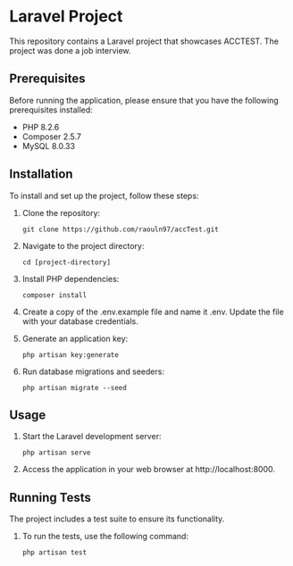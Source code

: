 # Laravel Project

This repository contains a Laravel project that showcases ACCTEST. The project was done a job interview.

## Prerequisites

Before running the application, please ensure that you have the following prerequisites installed:

- PHP 8.2.6
- Composer 2.5.7
- MySQL 8.0.33

## Installation

To install and set up the project, follow these steps:

1. Clone the repository:

   ```shell
   git clone https://github.com/raouln97/accTest.git

2. Navigate to the project directory:
    
    ```shell
    cd [project-directory]

3. Install PHP dependencies:

    ```shell
    composer install

4. Create a copy of the .env.example file and name it .env. Update the file with your database credentials.

5. Generate an application key:

    ```shell
    php artisan key:generate

6. Run database migrations and seeders:

    ```shell
    php artisan migrate --seed

## Usage

1. Start the Laravel development server:

    ```shell
    php artisan serve

2. Access the application in your web browser at http://localhost:8000.


## Running Tests

The project includes a test suite to ensure its functionality.

1. To run the tests, use the following command:

    ```shell 
    php artisan test
